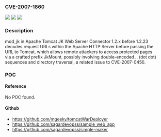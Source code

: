 ### [CVE-2007-1860](https://cve.mitre.org/cgi-bin/cvename.cgi?name=CVE-2007-1860)
![](https://img.shields.io/static/v1?label=Product&message=n%2Fa&color=blue)
![](https://img.shields.io/static/v1?label=Version&message=n%2Fa&color=blue)
![](https://img.shields.io/static/v1?label=Vulnerability&message=n%2Fa&color=brighgreen)

### Description

mod_jk in Apache Tomcat JK Web Server Connector 1.2.x before 1.2.23 decodes request URLs within the Apache HTTP Server before passing the URL to Tomcat, which allows remote attackers to access protected pages via a crafted prefix JkMount, possibly involving double-encoded .. (dot dot) sequences and directory traversal, a related issue to CVE-2007-0450.

### POC

#### Reference
No POC found.

#### Github
- https://github.com/mgeeky/tomcatWarDeployer
- https://github.com/sagardevopss/sample_web_app
- https://github.com/sagardevopss/simple-maker

